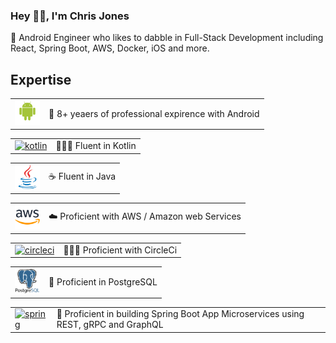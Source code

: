 ### Hey 👋🏾, I'm Chris Jones

📱 Android Engineer who likes to dabble in Full-Stack Development including React, Spring Boot, AWS, Docker, iOS and more.

## Expertise

<table style="width: 100%; border: none;" cellspacing="0" cellpadding="0" border="0">
  <tr>
    <td><a href="https://developer.android.com" target="_blank" rel="noreferrer"> <img src="https://raw.githubusercontent.com/devicons/devicon/master/icons/android/android-original-wordmark.svg" alt="android" width="40" height="40"/></td>
    <td rowspan="2">📱 8+ yeaers of professional expirence with Android</td>
  </tr>
</table>
      
<table style="width: 100%; border: none;" cellspacing="0" cellpadding="0" border="0">
   <tr>
    <td><a href="https://kotlinlang.org" target="_blank" rel="noreferrer"> <img src="https://www.vectorlogo.zone/logos/kotlinlang/kotlinlang-icon.svg" alt="kotlin" width="40" height="40"/></td>
    <td rowspan="2">👨🏾‍💻 Fluent in Kotlin</td>
  </tr>   
</table>

<table style="width: 100%; border: none;" cellspacing="0" cellpadding="0" border="0">
   <tr>
    <td><a href="https://www.java.com" target="_blank" rel="noreferrer"> <img src="https://raw.githubusercontent.com/devicons/devicon/master/icons/java/java-original.svg" alt="java" width="40" height="40"/></td>
    <td rowspan="2">☕ Fluent in Java</td>
  </tr>   
</table>

<table style="width: 100%; border: none;" cellspacing="0" cellpadding="0" border="0">
   <tr>
    <td><a href="https://aws.amazon.com" target="_blank" rel="noreferrer"> <img src="https://raw.githubusercontent.com/devicons/devicon/master/icons/amazonwebservices/amazonwebservices-original-wordmark.svg" alt="aws" width="40" height="40"/></td>
    <td rowspan="2">☁️ Proficient with AWS / Amazon web Services</td>
  </tr>   
</table>

<table style="width: 100%; border: none;" cellspacing="0" cellpadding="0" border="0">
   <tr>
    <td><a href="https://circleci.com" target="_blank" rel="noreferrer"> <img src="https://www.vectorlogo.zone/logos/circleci/circleci-icon.svg" alt="circleci" width="40" height="40"/> </td>
    <td rowspan="2">🏃🏾‍♂️ Proficient with CircleCi</td>
  </tr>   
</table>

<table style="width: 100%; border: none;" cellspacing="0" cellpadding="0" border="0">
   <tr>
    <td><a href="https://www.postgresql.org" target="_blank" rel="noreferrer"> <img src="https://raw.githubusercontent.com/devicons/devicon/master/icons/postgresql/postgresql-original-wordmark.svg" alt="postgresql" width="40" height="40"/> </td>
    <td rowspan="2">🐘 Proficient in PostgreSQL</td>
  </tr>   
</table>

<table style="width: 100%; border: none;" cellspacing="0" cellpadding="0" border="0">
   <tr>
    <td><a href="https://spring.io/" target="_blank" rel="noreferrer"> <img src="https://www.vectorlogo.zone/logos/springio/springio-icon.svg" alt="spring" width="40" height="40"/>  </td>
    <td rowspan="2">🍃 Proficient in building Spring Boot App Microservices using REST, gRPC and GraphQL</td>
  </tr>   
</table>

